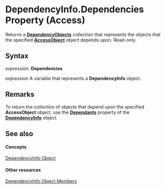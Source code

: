 
# DependencyInfo.Dependencies Property (Access)

Returns a  **[DependencyObjects](f146e414-ffda-d69f-73f2-992ab660c6c8.md)** collection that represents the objects that the specified **[AccessObject](8a770b33-5bff-120a-6707-ca214ee5ced3.md)** object depends upon. Read-only.


## Syntax

 _expression_. **Dependencies**

 _expression_ A variable that represents a **DependencyInfo** object.


## Remarks

To return the collection of objects that depend upon the specified  **AccessObject** object, use the **[Dependants](e742f1ce-0616-491a-cc60-28afaa3e1bae.md)** property of the **[DependencyInfo](46ccdc3f-0101-5d81-8c01-ac37f139a2bc.md)** object.


## See also


#### Concepts


[DependencyInfo Object](46ccdc3f-0101-5d81-8c01-ac37f139a2bc.md)
#### Other resources


[DependencyInfo Object Members](be4e20e3-4d1d-f38f-f90b-62cf1ce2a982.md)
